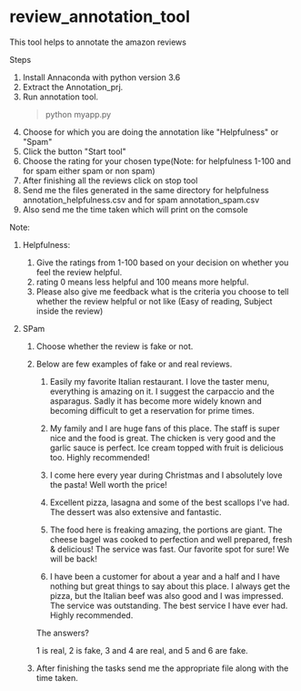 # review_annotation_tool
This tool helps to annotate the amazon reviews

Steps
1. Install Annaconda with python version 3.6
2. Extract the Annotation_prj.
2. Run annotation tool.
   >python myapp.py
3. Choose for which you are doing the annotation like "Helpfulness" or "Spam"
4. Click the button "Start tool"
5. Choose the rating for your chosen type(Note: for helpfulness 1-100 and for spam either spam or non spam)
6. After finishing all the reviews click on stop tool
7. Send me the files generated in the same directory for helpfulness annotation_helpfulness.csv and for spam annotation_spam.csv
8. Also send me the time taken which will print on the comsole

Note:
1. Helpfulness:

   1. Give the ratings from 1-100 based on your decision on whether you feel the review helpful.
   2. rating 0 means less helpful and 100 means more helpful.
   3. Please also give me feedback what is the criteria you choose to tell whether the review helpful or not like (Easy of reading, Subject inside the review)

2. SPam
   1. Choose whether the review is fake or not.
   2. Below are few examples of fake or and real reviews.


      1. Easily my favorite Italian restaurant. I love the taster menu, everything is amazing on it. I suggest the carpaccio and the asparagus. Sadly it has become more widely known and becoming
         difficult to get a reservation for prime times.

      2. My family and I are huge fans of this place. The staff is super nice and the food is great. The chicken is very good and the garlic sauce is perfect. Ice cream topped with fruit is delicious
        too. Highly recommended!

      3. I come here every year during Christmas and I absolutely love the pasta! Well worth the price!

      4. Excellent pizza, lasagna and some of the best scallops I've had. The dessert was also extensive and fantastic.

      5. The food here is freaking amazing, the portions are giant. The cheese bagel was cooked to perfection and well prepared, fresh & delicious! The service was fast. Our favorite spot for sure! We
      will be back!

      6. I have been a customer for about a year and a half and I have nothing but great things to say about this place. I always get the pizza, but the Italian beef was also good and I was impressed.
      The service was outstanding. The best service I have ever had. Highly recommended.

      The answers?

      1 is real, 2 is fake, 3 and 4 are real, and 5 and 6 are fake.
   3. After finishing the tasks send me the appropriate file along with the time taken.
